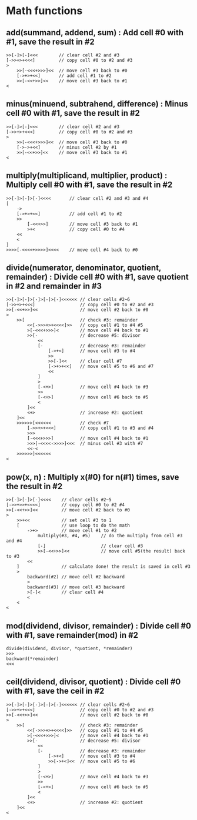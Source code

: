 # Math functions

## add(summand, addend, sum) : Add cell #0 with #1, save the result in #2
    >>[-]>[-]<<<        // clear cell #2 and #3
    [->>+>+<<<]         // copy cell #0 to #2 and #3
    >
        >>[-<<<+>>>]<<  // move cell #3 back to #0
        [->+>+<<]       // add cell #1 to #2
        >>[-<<+>>]<<    // move cell #3 back to #1
    <

## minus(minuend, subtrahend, difference) : Minus cell #0 with #1, save the result in #2
    >>[-]>[-]<<<        // clear cell #2 and #3
    [->>+>+<<<]         // copy cell #0 to #2 and #3
    >
        >>[-<<<+>>>]<<  // move cell #3 back to #0
        [->->+<<]       // minus cell #2 by #1
        >>[-<<+>>]<<    // move cell #3 back to #1
    <

## multiply(multiplicand, multiplier, product) : Multiply cell #0 with #1, save the result in #2
    >>[-]>[-]>[-]<<<<       // clear cell #2 and #3 and #4
    [
        ->
        [->+>+<<]           // add cell #1 to #2
        >>
            [-<<+>>]        // move cell #3 back to #1
            >+<             // copy cell #0 to #4
        <<
        <
    ]
    >>>>[-<<<<+>>>>]<<<<    // move cell #4 back to #0

## divide(numerator, denominator, quotient, remainder) : Divide cell #0 with #1, save quotient in #2 and remainder in #3
    >>[-]>[-]>[-]>[-]>[-]<<<<<< // clear cells #2~6
    [->>+>+<<<]                 // copy cell #0 to #2 and #3
    >>[-<<+>>]<<                // move cell #2 back to #0
    >
        >>[                     // check #3: remainder
            <<[->>>+>+<<<<]>>   // copy cell #1 to #4 #5
            >[-<<<+>>>]<        // move cell #4 back to #1
            >>[-                // decrease #5: divisor
                <<
                [-              // decrease #3: remainder
                    [->+<]      // move cell #3 to #4
                    >>
                    >>[-]<<     // clear cell #7
                    [->+>+<<]   // move cell #5 to #6 and #7
                    <<
                ]
                >
                [-<+>]          // move cell #4 back to #3
                >>
                [-<+>]          // move cell #6 back to #5
                <
            ]<<
            <+>                 // increase #2: quotient
        ]<<
        >>>>>>[<<<<<<           // check #7
            [->>+>+<<<]         // copy cell #1 to #3 and #4
            >>>
            [-<<<+>>>]          // move cell #4 back to #1
            >>>[-<<<<->>>>]<<<  // minus cell #3 with #7
            <<-<
        >>>>>>]<<<<<<
    <

## pow(x, n) : Multiply x(#0) for n(#1) times, save the result in #2
    >>[-]>[-]>[-]<<<<    // clear cells #2~5
    [->>+>>+<<<<]        // copy cell #0 to #2 #4
    >>[-<<+>>]<<         // move cell #2 back to #0
    >
        >>+<<            // set cell #3 to 1
        [                // use loop to do the math
            ->+>         // move cell #1 to #2
                multiply(#3, #4, #5)    // do the multiply from cell #3 and #4
                [-]                     // clear cell #3
                >>[-<<+>>]<<            // move cell #5(the result) back to #3
            <<
        ]                // calculate done! the result is saved in cell #3
        >
            backward(#2) // move cell #2 backward
            >
            backward(#3) // move cell #3 backward
            >[-]<        // clear cell #4
            <
        <
    <

## mod(dividend, divisor, remainder) : Divide cell #0 with #1, save remainder(mod) in #2
    divide(dividend, divisor, *quotient, *remainder)
    >>>
    backward(*remainder)
    <<<

## ceil(dividend, divisor, quotient) : Divide cell #0 with #1, save the ceil in #2
    >>[-]>[-]>[-]>[-]>[-]<<<<<< // clear cells #2~6
    [->>+>+<<<]                 // copy cell #0 to #2 and #3
    >>[-<<+>>]<<                // move cell #2 back to #0
    >
        >>[                     // check #3: remainder
            <<[->>>+>+<<<<]>>   // copy cell #1 to #4 #5
            >[-<<<+>>>]<        // move cell #4 back to #1
            >>[-                // decrease #5: divisor
                <<
                [-              // decrease #3: remainder
                    [->+<]      // move cell #3 to #4
                    >>[->+<]<<  // move cell #5 to #6
                ]
                >
                [-<+>]          // move cell #4 back to #3
                >>
                [-<+>]          // move cell #6 back to #5
                <
            ]<<
            <+>                 // increase #2: quotient
        ]<<
    <
